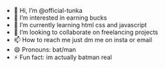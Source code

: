 - 👋 Hi, I’m @official-tunka
- 👀 I’m interested in earning bucks
- 🌱 I’m currently learning html css and javascript
- 💞️ I’m looking to collaborate on freelancing projects
- 📫 How to reach me just dm me on insta or email
- 😄 Pronouns: bat/man
- ⚡ Fun fact: im actually batman real
